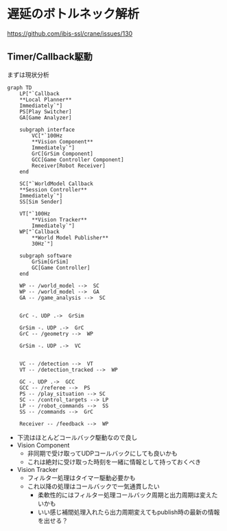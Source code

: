 # 遅延のボトルネック解析

https://github.com/ibis-ssl/crane/issues/130

## Timer/Callback駆動

まずは現状分析

```mermaid
graph TD
    LP["`Callback
    **Local Planner**
    Immediately`"]
    PS[Play Switcher]
    GA[Game Analyzer]

    subgraph interface
        VC["`100Hz
        **Vision Component**
        Immediately`"]
        GrC[GrSim Component]
        GCC[Game Controller Component]
        Receiver[Robot Receiver]
    end

    SC["`WorldModel Callback
    **Session Controller**
    Immediately`"]
    SS[Sim Sender]

    VT["`100Hz
        **Vision Tracker**
        Immediately`"]
    WP["`Callback
        **World Model Publisher**
        30Hz`"]

    subgraph software
        GrSim[GrSim]
        GC[Game Controller]
    end

    WP -- /world_model -->  SC
    WP -- /world_model -->  GA
    GA -- /game_analysis -->  SC


    GrC -. UDP .->  GrSim

    GrSim -. UDP .->  GrC
    GrC -- /geometry -->  WP

    GrSim -. UDP .->  VC


    VC -- /detection -->  VT
    VT -- /detection_tracked -->  WP

    GC -. UDP .->  GCC
    GCC -- /referee -->  PS
    PS -- /play_situation --> SC
    SC -- /control_targets --> LP
    LP -- /robot_commands -->  SS
    SS -- /commands -->  GrC

    Receiver -- /feedback -->  WP
```

- 下流はほとんどコールバック駆動なので良し
- Vision Component
  - 非同期で受け取ってUDPコールバックにしても良いかも
  - これは絶対に受け取った時刻を一緒に情報として持っておくべき
- Vision Tracker
  - フィルター処理はタイマー駆動必要かも
  - これ以降の処理はコールバックで一気通貫したい
    - 柔軟性的にはフィルター処理コールバック周期と出力周期は変えたいかも
    - いい感じ補間処理入れたら出力周期変えてもpublish時の最新の情報を出せる？
